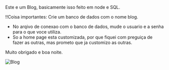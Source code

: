 Este e um Blog, basicamente isso feito em node e SQL.

!!Coisa importantes: Crie um banco de dados com o nome blog.
- No arqivo de conexao com o banco de dados, mude o usuario e a senha para o que voce utiliza.
- So a home page esta customizada, por que fiquei com preguiça de fazer as outras, mas prometo que ja customizo as outras.

Muito obrigado e boa noite. 

![Blog](https://user-images.githubusercontent.com/101025640/171433137-dbd71407-6755-47f1-962f-5158defd7076.png)

